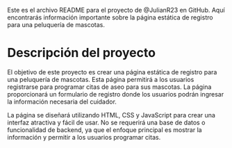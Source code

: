 Este es el archivo README para el proyecto de @JulianR23 en GitHub. Aquí encontrarás información importante sobre la página estática de registro para una peluquería de mascotas.

# Descripción del proyecto
El objetivo de este proyecto es crear una página estática de registro para una peluquería de mascotas. Esta página permitirá a los usuarios registrarse para programar citas de aseo para sus mascotas. La página proporcionará un formulario de registro donde los usuarios podrán ingresar la información necesaria del cuidador.

La página se diseñará utilizando HTML, CSS y JavaScript para crear una interfaz atractiva y fácil de usar. No se requerirá una base de datos o funcionalidad de backend, ya que el enfoque principal es mostrar la información y permitir a los usuarios programar citas.
